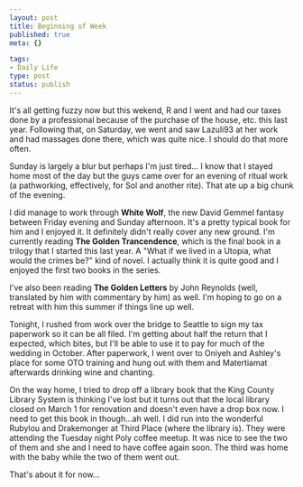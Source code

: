 ```yaml
--- 
layout: post
title: Beginning of Week
published: true
meta: {}

tags: 
- Daily Life
type: post
status: publish
---
```

It's all getting fuzzy now but this wekend, R and I went and had our taxes done by a professional because of the purchase of the house, etc. this last year. Following that, on Saturday, we went and saw Lazuli93 at her work and had massages done there, which was quite nice. I should do that more often.

Sunday is largely a blur but perhaps I'm just tired... I know that I stayed home most of the day but the guys came over for an evening of ritual work (a pathworking, effectively, for Sol and another rite). That ate up a big chunk of the evening.

I did manage to work through <strong>White Wolf</strong>, the new David Gemmel fantasy between Friday evening and Sunday afternoon. It's a pretty typical book for him and I enjoyed it. It definitely didn't really cover any new ground. I'm currently reading <strong>The Golden Trancendence</strong>, which is the final book in a trilogy that I started this last year. A "What if we lived in a Utopia, what would the crimes be?" kind of novel. I actually think it is quite good and I enjoyed the first two books in the series.

I've also been reading <strong>The Golden Letters</strong> by John Reynolds (well, translated by him with commentary by him) as well. I'm hoping to go on a retreat with him this summer if things line up well.

Tonight, I rushed from work over the bridge to Seattle to sign my tax paperwork so it can be all filed. I'm getting about half the return that I expected, which bites, but I'll be able to use it to pay for much of the wedding in October. After paperwork, I went over to Oniyeh and Ashley's place for some OTO training and hung out with them and Matertiamat afterwards drinking wine and chanting.

On the way home, I tried to drop off a library book that the King County Library System is thinking I've lost but it turns out that the local library closed on March 1 for renovation and doesn't even have a drop box now. I need to get this book in though...ah well. I did run into the wonderful Rubylou and Drakemonger at Third Place (where the library is). They were attending the Tuesday night Poly coffee meetup. It was nice to see the two of them and she and I need to have coffee again soon. The third was home with the baby while the two of them went out.

That's about it for now...
